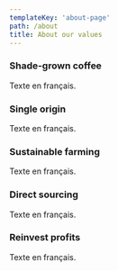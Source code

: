 ```yaml
---
templateKey: 'about-page'
path: /about
title: About our values
---
```

### Shade-grown coffee
Texte en français.

### Single origin
Texte en français.

### Sustainable farming
Texte en français.

### Direct sourcing
Texte en français.

### Reinvest profits
Texte en français.
